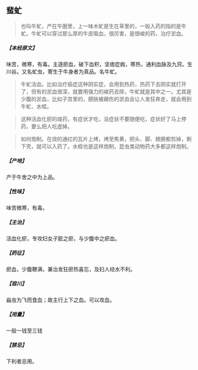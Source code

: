 ## 蜚虻

> 也叫牛虻，产在牛圈里，上一味木虻是生在草里的，一般入药的指的是牛虻。牛虻可以穿过那么厚的牛皮吸血，很厉害，是很峻的药，治疗淤血。

##### 【本经原文】
味苦，微寒，有毒。主逐瘀血，破下血积，坚痞症瘕，寒热，通利血脉及九窍。生川谷。又名虻虫，寄生于牛身者为真品。名牛虻。

> 牛虻活血。比如治疗癌症这种阴实症，会用到热药，热药下去阴实就打开了，但有的淤血很深，就要用强力的峻药去除，牛虻就是其中之一。尤其是少腹的淤血，比如子宫里的，膀胱被踢伤的淤血会让人发狂奔走，就会用到牛虻、水蛭。

> 这种活血化瘀的竣药，有症状才吃，没症状不要随便吃，症状好了马上停药，要么把人吃虚掉。

> 如何炮制。在烧的通红的瓦片上烤，烤至焦黄，把头、脚、翅膀都剪掉，剩下壳，就可以入药了。水蛭也是这样炮制，昆虫类动物药大多都这样炮制。

##### 【产地】
产于牛舍之中为上品。
##### 【性味】
味苦微寒，有毒。
##### 【主治】
活血化瘀，专攻妇女子脏之瘀，与少腹中之瘀血。
##### 【药征】
瘀血，少腹鞭满，兼治发狂瘀热喜忘，及妇人经水不利。
##### 【容川】
蝱虫为飞而食血；故主行上下之血。可以攻血。
##### 【用量】
一般一钱至三钱
##### 【禁忌】
下利者忌用。
